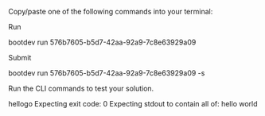 Copy/paste one of the following commands into your terminal:

Run

bootdev run 576b7605-b5d7-42aa-92a9-7c8e63929a09


Submit

bootdev run 576b7605-b5d7-42aa-92a9-7c8e63929a09 -s


Run the CLI commands to test your solution.

hellogo
Expecting exit code: 0
Expecting stdout to contain all of:
hello world